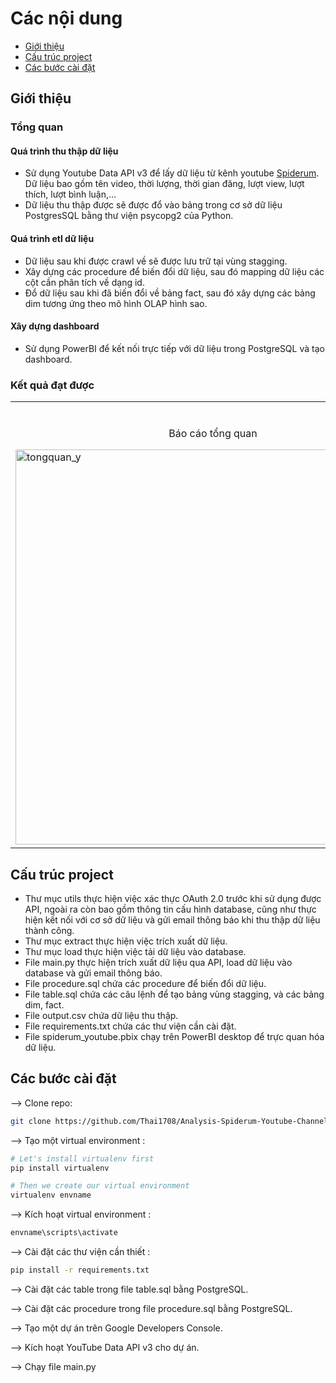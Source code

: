 # Các nội dung
- [Giới thiệu](#Giới-thiệu)
- [Cấu trúc project](#Cấu-trúc-project)
- [Các bước cài đặt](#Các-bước-cài-đặt)

## Giới thiệu
### Tổng quan
#### Quá trình thu thập dữ liệu
- Sử dụng Youtube Data API v3 để lấy dữ liệu từ kênh youtube [Spiderum](https://www.youtube.com/@Spiderum). Dữ liệu bao gồm tên video, thời lượng, thời gian đăng, lượt view, lượt thích, lượt bình luận,...
- Dữ liệu thu thập được sẽ được đổ vào bảng trong cơ sở dữ liệu PostgresSQL bằng thư viện psycopg2 của Python.

#### Quá trình etl dữ liệu
- Dữ liệu sau khi được crawl về sẽ được lưu trữ tại vùng stagging.
- Xây dựng các procedure để biến đổi dữ liệu, sau đó mapping dữ liệu các cột cần phân tích về dạng id.
- Đổ dữ liệu sau khi đã biến đổi về bảng fact, sau đó xây dựng các bảng dim tương ứng theo mô hình OLAP hình sao.

#### Xây dựng dashboard
- Sử dụng PowerBI để kết nối trực tiếp với dữ liệu trong PostgreSQL và tạo dashboard.

### Kết quả đạt được
<table width="100%"> 
<tr>
<td width="50%">      
&nbsp; 
<br>
<p align="center">
  Báo cáo tổng quan
</p>
<img width="632" alt="tongquan_y" src="https://github.com/user-attachments/assets/8a628b43-f973-44d9-b7cf-838c2421569a">
</td> 
<td width="50%">
<br>
<p align="center">
  Báo cáo hoạt động
</p>
<img width="635" alt="hoatdong_y" src="https://github.com/user-attachments/assets/b8839ba0-625d-45fb-929d-51a9584aa878">
</td>
</table>

## Cấu trúc project
- Thư mục utils thực hiện việc xác thực OAuth 2.0 trước khi sử dụng được API, ngoài ra còn bao gồm thông tin cấu hình database, cũng như thực hiện kết nối với cơ sở dữ liệu và gửi email thông báo khi thu thập dữ liệu thành công.
- Thư mục extract thực hiện việc trích xuất dữ liệu.
- Thư mục load thực hiện việc tải dữ liệu vào database.
- File main.py thực hiện trích xuất dữ liệu qua API, load dữ liệu vào database và gửi email thông báo.
- File procedure.sql chứa các procedure để biến đổi dữ liệu.
- File table.sql chứa các câu lệnh để tạo bảng vùng stagging, và các bảng dim, fact.
- File output.csv chứa dữ liệu thu thập.
- File requirements.txt chứa các thư viện cần cài đặt.
- File spiderum_youtube.pbix chạy trên PowerBI desktop để trực quan hóa dữ liệu.

## Các bước cài đặt
--> Clone repo:
```bash
git clone https://github.com/Thai1708/Analysis-Spiderum-Youtube-Channel.git

```

--> Tạo một virtual environment :
```bash
# Let's install virtualenv first
pip install virtualenv

# Then we create our virtual environment
virtualenv envname

```

--> Kích hoạt virtual environment :
```bash
envname\scripts\activate

```

--> Cài đặt các thư viện cần thiết :
```bash
pip install -r requirements.txt

```
--> Cài đặt các table trong file table.sql bằng PostgreSQL.

--> Cài đặt các procedure trong file procedure.sql bằng PostgreSQL.

--> Tạo một dự án trên Google Developers Console.

--> Kích hoạt YouTube Data API v3 cho dự án.

--> Chạy file main.py
